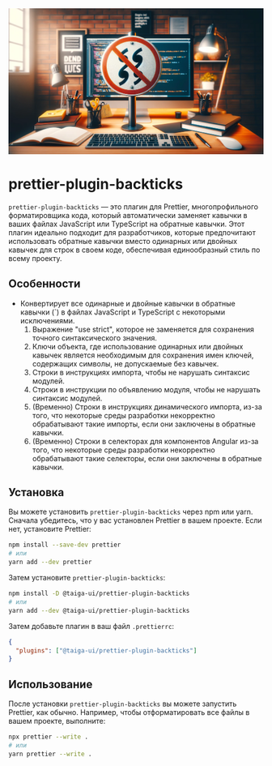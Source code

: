 <img src="./images/banner.webp" alt="prettier-plugin-backticks" />

# prettier-plugin-backticks

`prettier-plugin-backticks` — это плагин для Prettier, многопрофильного форматировщика кода, который автоматически
заменяет кавычки в ваших файлах JavaScript или TypeScript на обратные кавычки. Этот плагин идеально подходит для
разработчиков, которые предпочитают использовать обратные кавычки вместо одинарных или двойных кавычек для строк в своем
коде, обеспечивая единообразный стиль по всему проекту.

## Особенности

- Конвертирует все одинарные и двойные кавычки в обратные кавычки (`) в файлах JavaScript и TypeScript с некоторыми исключениями.
  1. Выражение "use strict", которое не заменяется для сохранения точного синтаксического значения.
  2. Ключи объекта, где использование одинарных или двойных кавычек является необходимым для сохранения имен ключей, содержащих символы, не допускаемые без кавычек.
  3. Строки в инструкциях импорта, чтобы не нарушать синтаксис модулей.
  4. Строки в инструкции по объявлению модуля, чтобы не нарушать синтаксис модулей.
  5. (Временно) Строки в инструкциях динамического импорта, из-за того, что некоторые среды разработки некорректно обрабатывают такие импорты, если они заключены в обратные кавычки.
  6. (Временно) Строки в селекторах для компонентов Angular из-за того, что некоторые среды разработки некорректно обрабатывают такие селекторы, если они заключены в обратные кавычки.

## Установка

Вы можете установить `prettier-plugin-backticks` через npm или yarn. Сначала убедитесь, что у вас установлен Prettier
в вашем проекте. Если нет, установите Prettier:

```bash
npm install --save-dev prettier
# или
yarn add --dev prettier
```

Затем установите `prettier-plugin-backticks`:

```bash
npm install -D @taiga-ui/prettier-plugin-backticks
# или
yarn add --dev @taiga-ui/prettier-plugin-backticks
```

Затем добавьте плагин в ваш файл `.prettierrc`:

```json
{
  "plugins": ["@taiga-ui/prettier-plugin-backticks"]
}
```

## Использование

После установки `prettier-plugin-backticks` вы можете запустить Prettier, как обычно. Например, чтобы отформатировать
все файлы в вашем проекте, выполните:

```bash
npx prettier --write .
# или
yarn prettier --write .
```
